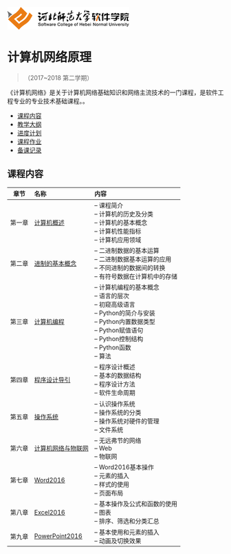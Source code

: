 ![河北师范大学软件学院](./image/logo.png)

# 计算机网络原理

>（2017~2018 第二学期）

《计算机网络》是关于计算机网络基础知识和网络主流技术的一门课程，是软件工程专业的专业技术基础课程。。
- [课程内容](#课程内容)
- [教学大纲](./materials/outline.pdf)
- [进度计划](./materials/schedule.pdf)
- [课程作业](./materials/task.md)
- [备课记录](./preparelog)

## 课程内容

| 章节 | 名称 | 内容 | 
|:---:|:---|:---|
| 第一章 | [计算机概述](./ch01) | – 课程简介<br/>– 计算机的历史及分类<br/>– 计算机的基本概念<br/>– 计算机性能指标<br/>– 计算机应用领域 | 
| 第二章 | [进制的基本概念](./ch02) | – 二进制数据的基本运算<br/>– 二进制数据基本运算的应用<br/>– 不同进制的数据间的转换<br/>– 有符号数据在计算机中的存储 | 
| 第三章 | [计算机编程](./ch03) | – 计算机编程的基本概念<br/>– 语言的层次<br/>– 初窥高级语言<br/>– Python的简介与安装<br/>– Python内置数据类型<br/>– Python赋值语句<br/>– Python控制结构<br/>– Python函数<br/>– 算法 | 
| 第四章 | [程序设计导引](./ch04) | – 程序设计概述<br/>– 基本的数据结构<br/>– 程序设计方法<br/>– 软件生命周期 | 
| 第五章 | [操作系统](./ch05-inherit) | – 认识操作系统<br/>– 操作系统的分类<br/>– 操作系统对硬件的管理<br/>– 文件系统 | 
| 第六章 | [计算机网络与物联网](./ch06) | – 无远弗节的网络<br/>– Web<br/>– 物联网<br/>| 
| 第七章 | [Word2016](./ch07) | – Word2016基本操作<br/>– 元素的插入<br/>– 样式的使用<br/>– 页面布局<br/>| 
| 第八章 | [Excel2016](./ch08)  |– 基本操作及公式和函数的使用<br/>– 图表<br/>– 排序、筛选和分类汇总<br/>| 
| 第九章 | [PowerPoint2016](./ch09)  | – 基本使用和元素的插入<br/>– 动画及切换效果<br/> | 
